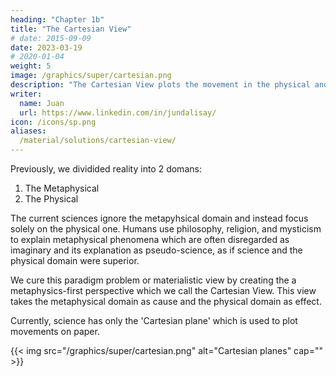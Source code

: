 ```yaml
---
heading: "Chapter 1b"
title: "The Cartesian View"
# date: 2015-09-09
date: 2023-03-19
# 2020-01-04
weight: 5
image: /graphics/super/cartesian.png
description: "The Cartesian View plots the movement in the physical and metaphysical domains"
writer:
  name: Juan
  url: https://www.linkedin.com/in/jundalisay/
icon: /icons/sp.png
aliases:
  /material/solutions/cartesian-view/
---
```



Previously, we dividided reality into 2 domans:

1. The Metaphysical
2. The Physical

The current sciences ignore the metapyhsical domain and instead focus solely on the physical one. Humans use philosophy, religion, and mysticism to explain metaphysical phenomena which are often disregarded as imaginary and its explanation as pseudo-science, as if science and the physical domain were superior.

We cure this paradigm problem or materialistic view by creating the a metaphysics-first perspective which we call the Cartesian View. This view takes the metaphysical domain as cause and the physical domain as effect.

Currently, science has only the 'Cartesian plane' which is used to plot movements on paper.

{{< img src="/graphics/super/cartesian.png" alt="Cartesian planes" cap="" >}}


<!-- The movement of a country can be physical or aethereal. The left physical Cartesian plane for example can be made to represent the movement of a country from a population of 1 million to 4 million at year 4. The right aethereal Cartesian plane plots movement of the soul of the same society from tyranny or neoconservatism (tetrahedron) into aristocracy or conservatism (octahedron) based on the Socrates' social cycles. Alternately, the left plane can represent Covid infections from 1,000 to 4,000 at the Day 4. The right plane can plot the evolution of the variants that emerge. Lastly, the left plane can represent a ball at [1,1] rolling to [4,4]. The right plane will then plot the changes in the ball's changing gravitational signature at each point [1,1] [2,2] [3,3] [4,4], as three time intervals. This will then be useful for levitating the ball (forceless movement) -->


